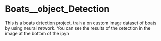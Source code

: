 # Boats__object_Detection
This is a boats detection project, train a on custom image dataset  of boats by using neural network. 
You can see the results of the detection in the image at the bottom of the ipyn
